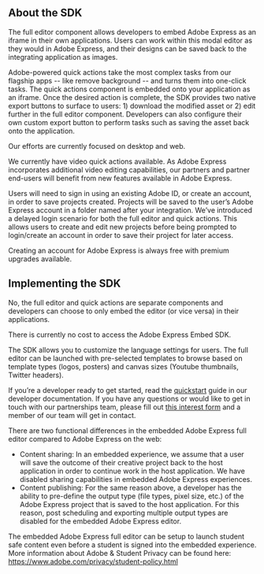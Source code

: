 ## About the SDK

<Accordion>

<AccordionItem header="What is the full editor? " isChevronIcon >

The full editor component allows developers to embed Adobe Express as an iframe in their own applications. Users can work within this modal editor as they would in Adobe Express, and their designs can be saved back to the integrating application as images.

</AccordionItem>

<AccordionItem header="What are quick actions?" isChevronIcon >

Adobe-powered quick actions take the most complex tasks from our flagship apps -- like remove background -- and turns them into one-click tasks. The quick actions component is embedded onto your application as an iframe. Once the desired action is complete, the SDK provides two native export buttons to surface to users: 1) download the modified asset or 2) edit further in the full editor component. Developers can also configure their own custom export button to perform tasks such as saving the asset back onto the application.

</AccordionItem>

<AccordionItem header="Do you have a mobile SDK?" isChevronIcon >

Our efforts are currently focused on desktop and web.

</AccordionItem>

<AccordionItem header="Do you support video editing?" isChevronIcon >

We currently have video quick actions available. As Adobe Express incorporates additional video editing capabilities, our partners and partner end-users will benefit from new features available in Adobe Express.

</AccordionItem>

<AccordionItem header="Do my users need an Adobe ID?" isChevronIcon >

Users will need to sign in using an existing Adobe ID, or create an account, in order to save projects created. Projects will be saved to the user’s Adobe Express account in a folder named after your integration. We’ve introduced a delayed login scenario for both the full editor and quick actions. This allows users to create and edit new projects before being prompted to login/create an account in order to save their project for later access.

Creating an account for Adobe Express is always free with premium upgrades available.  

</AccordionItem>

</Accordion>

## Implementing the SDK

<Accordion>

<AccordionItem header="Do I need to embed both the full editor and quick actions?" isChevronIcon >

No, the full editor and quick actions are separate components and developers can choose to only embed the editor (or vice versa) in their applications.

</AccordionItem>

<AccordionItem header="Is there a cost to use the SDK? " isChevronIcon >

There is currently no cost to access the Adobe Express Embed SDK.

</AccordionItem>

<AccordionItem header="What customizations are available in the SDK?" isChevronIcon >

The SDK allows you to customize the language settings for users. The full editor can be launched with pre-selected templates to browse based on template types (logos, posters) and canvas sizes (Youtube thumbnails, Twitter headers).

</AccordionItem>

<AccordionItem header="How do I get started? Do I need to apply?" isChevronIcon >

If you’re a developer ready to get started, read the [quickstart](https://developer.adobe.com/embed-sdk/docs/guides/) guide in our developer documentation. If you have any questions or would like to get in touch with our partnerships team, please fill out [this interest form](https://survey.adobe.com/jfe/form/SV_9LggYGfzm9w4Yaq) and a member of our team will get in contact.  

</AccordionItem>

<AccordionItem header="How does the full editor component provided by the SDK differ from the free/paid versions of [Adobe Express](https://adobe.com/express)? " isChevronIcon >

There are two functional differences in the embedded Adobe Express full editor compared to Adobe Express on the web:

* Content sharing: In an embedded experience, we assume that a user will save the outcome of their creative project back to the host application in order to continue work in the host application. We have disabled sharing capabilities in embedded Adobe Express experiences.  
* Content publishing: For the same reason above, a developer has the ability to pre-define the output type (file types, pixel size, etc.) of the Adobe Express project that is saved to the host application. For this reason, post scheduling and exporting multiple output types are disabled for the embedded Adobe Express editor.  

</AccordionItem>

<AccordionItem header="My user base includes minors/students. How can I be assured they get appropriate content?" isChevronIcon >

The embedded Adobe Express full editor can be setup to launch student safe content even before a student is signed into the embedded experience. More information about Adobe & Student Privacy can be found here: https://www.adobe.com/privacy/student-policy.html  

</AccordionItem>

</Accordion>
